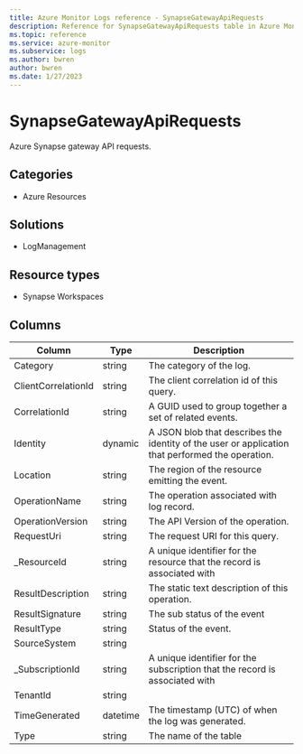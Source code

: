 ```yaml
---
title: Azure Monitor Logs reference - SynapseGatewayApiRequests
description: Reference for SynapseGatewayApiRequests table in Azure Monitor Logs.
ms.topic: reference
ms.service: azure-monitor
ms.subservice: logs
ms.author: bwren
author: bwren
ms.date: 1/27/2023
---
```


# SynapseGatewayApiRequests

 Azure Synapse gateway API requests.

## Categories

- Azure Resources
## Solutions

- LogManagement
## Resource types

- Synapse Workspaces




## Columns

| Column | Type | Description |
| --- | --- | --- |
| Category | string | The category of the log. |
| ClientCorrelationId | string | The client correlation id of this query. |
| CorrelationId | string | A GUID used to group together a set of related events. |
| Identity | dynamic | A JSON blob that describes the identity of the user or application that performed the operation. |
| Location | string | The region of the resource emitting the event. |
| OperationName | string | The operation associated with log record. |
| OperationVersion | string | The API Version of the operation. |
| RequestUri | string | The request URI for this query. |
| _ResourceId | string | A unique identifier for the resource that the record is associated with |
| ResultDescription | string | The static text description of this operation. |
| ResultSignature | string | The sub status of the event |
| ResultType | string | Status of the event. |
| SourceSystem | string |  |
| _SubscriptionId | string | A unique identifier for the subscription that the record is associated with |
| TenantId | string |  |
| TimeGenerated | datetime | The timestamp (UTC) of when the log was generated. |
| Type | string | The name of the table |
